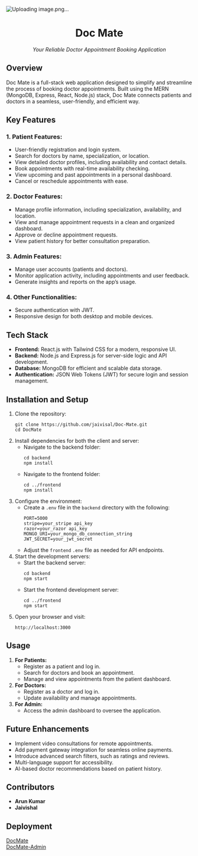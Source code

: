 


![Uploading image.png…]()

  <h1 style="text-align: center;">Doc Mate</h1>
  <p style="text-align: center;"><em>Your Reliable Doctor Appointment Booking Application</em></p>

  <h2>Overview</h2>
  <p>
    Doc Mate is a full-stack web application designed to simplify and streamline the process of booking doctor appointments. 
    Built using the MERN (MongoDB, Express, React, Node.js) stack, Doc Mate connects patients and doctors in a seamless, user-friendly, and efficient way.
  </p>

  <h2>Key Features</h2>
  <h3>1. Patient Features:</h3>
  <ul>
    <li>User-friendly registration and login system.</li>
    <li>Search for doctors by name, specialization, or location.</li>
    <li>View detailed doctor profiles, including availability and contact details.</li>
    <li>Book appointments with real-time availability checking.</li>
    <li>View upcoming and past appointments in a personal dashboard.</li>
    <li>Cancel or reschedule appointments with ease.</li>
  </ul>

  <h3>2. Doctor Features:</h3>
  <ul>
    <li>Manage profile information, including specialization, availability, and location.</li>
    <li>View and manage appointment requests in a clean and organized dashboard.</li>
    <li>Approve or decline appointment requests.</li>
    <li>View patient history for better consultation preparation.</li>
  </ul>

  <h3>3. Admin Features:</h3>
  <ul>
    <li>Manage user accounts (patients and doctors).</li>
    <li>Monitor application activity, including appointments and user feedback.</li>
    <li>Generate insights and reports on the app’s usage.</li>
  </ul>

  <h3>4. Other Functionalities:</h3>
  <ul>
    <li>Secure authentication with JWT.</li>
    <li>Responsive design for both desktop and mobile devices.</li>
  </ul>

  <h2>Tech Stack</h2>
  <ul>
    <li><strong>Frontend:</strong> React.js with Tailwind CSS for a modern, responsive UI.</li>
    <li><strong>Backend:</strong> Node.js and Express.js for server-side logic and API development.</li>
    <li><strong>Database:</strong> MongoDB for efficient and scalable data storage.</li>
    <li><strong>Authentication:</strong> JSON Web Tokens (JWT) for secure login and session management.</li>
  </ul>

  <h2>Installation and Setup</h2>
  <ol>
    <li>
      Clone the repository:
      <pre><code>git clone https://github.com/jaivisal/Doc-Mate.git
cd DocMate</code></pre>
    </li>
    <li>
      Install dependencies for both the client and server:
      <ul>
        <li>Navigate to the backend folder:
          <pre><code>cd backend
npm install</code></pre>
        </li>
        <li>Navigate to the frontend folder:
          <pre><code>cd ../frontend
npm install</code></pre>
        </li>
      </ul>
    </li>
    <li>
      Configure the environment:
      <ul>
        <li>Create a <code>.env</code> file in the <code>backend</code> directory with the following:
          <pre><code>PORT=5000
stripe=your_stripe api_key
razor=your_razor api_key
MONGO_URI=your_mongo_db_connection_string
JWT_SECRET=your_jwt_secret</code></pre>
        </li>
        <li>Adjust the <code>frontend</code> <code>.env</code> file as needed for API endpoints.</li>
      </ul>
    </li>
    <li>
      Start the development servers:
      <ul>
        <li>Start the backend server:
          <pre><code>cd backend
npm start</code></pre>
        </li>
        <li>Start the frontend development server:
          <pre><code>cd ../frontend
npm start</code></pre>
        </li>
      </ul>
    </li>
    <li>Open your browser and visit:
      <pre><code>http://localhost:3000</code></pre>
    </li>
  </ol>

  <h2>Usage</h2>
  <ol>
    <li><strong>For Patients:</strong>
      <ul>
        <li>Register as a patient and log in.</li>
        <li>Search for doctors and book an appointment.</li>
        <li>Manage and view appointments from the patient dashboard.</li>
      </ul>
    </li>
    <li><strong>For Doctors:</strong>
      <ul>
        <li>Register as a doctor and log in.</li>
        <li>Update availability and manage appointments.</li>
      </ul>
    </li>
    <li><strong>For Admin:</strong>
      <ul>
        <li>Access the admin dashboard to oversee the application.</li>
      </ul>
    </li>
  </ol>

  <h2>Future Enhancements</h2>
  <ul>
    <li>Implement video consultations for remote appointments.</li>
    <li>Add payment gateway integration for seamless online payments.</li>
    <li>Introduce advanced search filters, such as ratings and reviews.</li>
    <li>Multi-language support for accessibility.</li>
    <li>AI-based doctor recommendations based on patient history.</li>
  </ul>

  <h2>Contributors</h2>
  <ul>
    <li><strong>Arun Kumar</strong></li>
    <li><strong>Jaivishal</strong></li>
  </ul>

  <h2>Deployment</h2>
  <a href="https://doc-mate-eosin.vercel.app/">DocMate</a>
  <br>
  <a href="https://doc-mate-y9wf.vercel.app/">DocMate-Admin</a>

